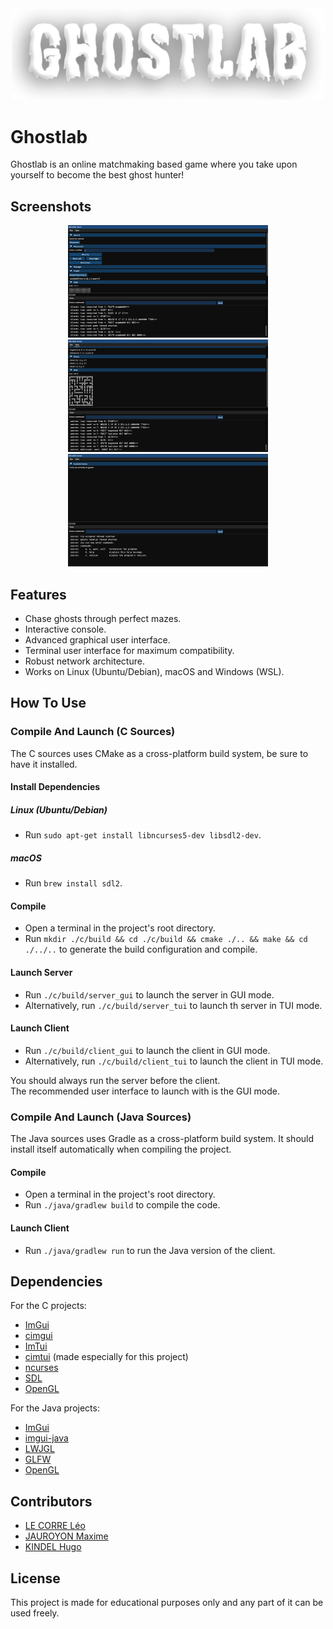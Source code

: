 <div align="center">
  <img width="500px" src="images/ghostlab.png">
</div>

# Ghostlab

Ghostlab is an online matchmaking based game where you take upon yourself to become the best ghost hunter!

## Screenshots

<div align="center">
    <img src="images/screenshot_1.png" height="180px">
    <img src="images/screenshot_2.png" height="180px">
    <img src="images/screenshot_3.png" height="180px">
</div>

## Features

- Chase ghosts through perfect mazes.
- Interactive console.
- Advanced graphical user interface.
- Terminal user interface for maximum compatibility.
- Robust network architecture.
- Works on Linux (Ubuntu/Debian), macOS and Windows (WSL).

## How To Use

### Compile And Launch (C Sources)

The C sources uses CMake as a cross-platform build system, be sure to have it installed.

#### Install Dependencies

##### Linux (Ubuntu/Debian)

- Run `sudo apt-get install libncurses5-dev libsdl2-dev`.

##### macOS

- Run `brew install sdl2`.

#### Compile

- Open a terminal in the project's root directory.
- Run `mkdir ./c/build && cd ./c/build && cmake ./.. && make && cd ./../..` to generate the build configuration and compile.

#### Launch Server

- Run `./c/build/server_gui` to launch the server in GUI mode.
- Alternatively, run `./c/build/server_tui` to launch th server in TUI mode.

#### Launch Client

- Run `./c/build/client_gui` to launch the client in GUI mode.
- Alternatively, run `./c/build/client_tui` to launch the client in TUI mode.

You should always run the server before the client.  
The recommended user interface to launch with is the GUI mode.

### Compile And Launch (Java Sources)

The Java sources uses Gradle as a cross-platform build system. It should install itself automatically when compiling the project.

#### Compile

- Open a terminal in the project's root directory.
- Run `./java/gradlew build` to compile the code.

#### Launch Client

- Run `./java/gradlew run` to run the Java version of the client.

## Dependencies

For the C projects:

- [ImGui](https://github.com/ocornut/imgui)
- [cimgui](https://github.com/cimgui/cimgui)
- [ImTui](https://github.com/ggerganov/imtui)
- [cimtui](https://github.com/hugokindel/school-uni-pr6/tree/main/c/deps/cimtui) (made especially for this project)
- [ncurses](https://invisible-island.net/ncurses)
- [SDL](https://www.libsdl.org/index.php)
- [OpenGL](https://www.opengl.org)

For the Java projects:

- [ImGui](https://github.com/ocornut/imgui)
- [imgui-java](https://github.com/SpaiR/imgui-java)
- [LWJGL](https://www.glfw.org/)
- [GLFW](https://www.lwjgl.org/)
- [OpenGL](https://www.opengl.org/)

## Contributors

- [LE CORRE Léo](https://github.com/KarmaEssence)
- [JAUROYON Maxime](https://github.com/Maxime-Jauroyon)
- [KINDEL Hugo](https://github.com/hugokindel)

## License

This project is made for educational purposes only and any part of it can be used freely.

